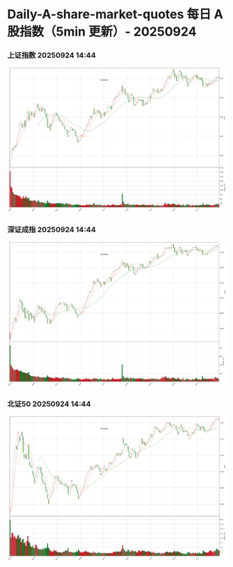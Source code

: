 
# Daily-A-share-market-quotes 每日 A 股指数（5min 更新）- 20250924

### 上证指数 20250924 14:44
![](./fig/2025/9/20250924-sh000001.png)

### 深证成指 20250924 14:44
![](./fig/2025/9/20250924-sz399001.png)

### 北证50 20250924 14:44
![](./fig/2025/9/20250924-bj899050.png)
